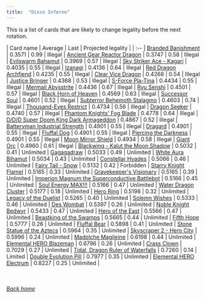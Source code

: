 ```yaml
---
title:  "Disco Inferno"
---
```


This is a list of cards that are likely to change legality before the next rotation.

| Card name | Average | Last | Projected legality |
| :-- |
[Branded Banishment](https://db.ygoprodeck.com/card/?search=Branded%20Banishment) | 0.3571 | 0.99 | Illegal |
[Ancient Gear Reactor Dragon](https://db.ygoprodeck.com/card/?search=Ancient%20Gear%20Reactor%20Dragon) | 0.3747 | 0.58 | Illegal |
[Evilswarm Bahamut](https://db.ygoprodeck.com/card/?search=Evilswarm%20Bahamut) | 0.3969 | 0.57 | Illegal |
[Sky Striker Ace - Kagari](https://db.ygoprodeck.com/card/?search=Sky%20Striker%20Ace%20-%20Kagari) | 0.4035 | 0.55 | Illegal |
[Izanagi](https://db.ygoprodeck.com/card/?search=Izanagi) | 0.4136 | 0.64 | Illegal |
[Red Dragon Archfiend](https://db.ygoprodeck.com/card/?search=Red%20Dragon%20Archfiend) | 0.4235 | 0.55 | Illegal |
[Clear Vice Dragon](https://db.ygoprodeck.com/card/?search=Clear%20Vice%20Dragon) | 0.4268 | 0.54 | Illegal |
[Justice Bringer](https://db.ygoprodeck.com/card/?search=Justice%20Bringer) | 0.4368 | 0.53 | Illegal |
[S-Force Pla-Tina](https://db.ygoprodeck.com/card/?search=S-Force%20Pla-Tina) | 0.4434 | 0.55 | Illegal |
[Mermail Abysstrite](https://db.ygoprodeck.com/card/?search=Mermail%20Abysstrite) | 0.4436 | 0.67 | Illegal |
[Ryu Senshi](https://db.ygoprodeck.com/card/?search=Ryu%20Senshi) | 0.4501 | 0.57 | Illegal |
[Black Horn of Heaven](https://db.ygoprodeck.com/card/?search=Black%20Horn%20of%20Heaven) | 0.4569 | 0.63 | Illegal |
[Successor Soul](https://db.ygoprodeck.com/card/?search=Successor%20Soul) | 0.4601 | 0.52 | Illegal |
[Subterror Behemoth Stalagmo](https://db.ygoprodeck.com/card/?search=Subterror%20Behemoth%20Stalagmo) | 0.4603 | 0.74 | Illegal |
[Thousand-Eyes Restrict](https://db.ygoprodeck.com/card/?search=Thousand-Eyes%20Restrict) | 0.4734 | 0.56 | Illegal |
[Dragon Seeker](https://db.ygoprodeck.com/card/?search=Dragon%20Seeker) | 0.4740 | 0.57 | Illegal |
[Phantom Knights' Fog Blade](https://db.ygoprodeck.com/card/?search=Phantom%20Knights'%20Fog%20Blade) | 0.4778 | 0.64 | Illegal |
[D/D/D Super Doom King Dark Armageddon](https://db.ygoprodeck.com/card/?search=D/D/D%20Super%20Doom%20King%20Dark%20Armageddon) | 0.4867 | 0.52 | Illegal |
[Batteryman Industrial Strength](https://db.ygoprodeck.com/card/?search=Batteryman%20Industrial%20Strength) | 0.4901 | 0.55 | Illegal |
[Dragard](https://db.ygoprodeck.com/card/?search=Dragard) | 0.4901 | 0.55 | Illegal |
[Fluffal Dog](https://db.ygoprodeck.com/card/?search=Fluffal%20Dog) | 0.4901 | 0.55 | Illegal |
[Piercing the Darkness](https://db.ygoprodeck.com/card/?search=Piercing%20the%20Darkness) | 0.4901 | 0.55 | Illegal |
[Moon Mirror Shield](https://db.ygoprodeck.com/card/?search=Moon%20Mirror%20Shield) | 0.4934 | 0.58 | Illegal |
[Giant Orc](https://db.ygoprodeck.com/card/?search=Giant%20Orc) | 0.4960 | 0.61 | Illegal |
[Blackwing - Kalut the Moon Shadow](https://db.ygoprodeck.com/card/?search=Blackwing%20-%20Kalut%20the%20Moon%20Shadow) | 0.5032 | 0.41 | Unlimited |
[Gagagadraw](https://db.ygoprodeck.com/card/?search=Gagagadraw) | 0.5033 | 0.49 | Unlimited |
[White Aura Bihamut](https://db.ygoprodeck.com/card/?search=White%20Aura%20Bihamut) | 0.5034 | 0.43 | Unlimited |
[Constellar Hyades](https://db.ygoprodeck.com/card/?search=Constellar%20Hyades) | 0.5066 | 0.46 | Unlimited |
[Fairy Tail - Snow](https://db.ygoprodeck.com/card/?search=Fairy%20Tail%20-%20Snow) | 0.5132 | 0.42 | Forbidden |
[Starry Knight Flamel](https://db.ygoprodeck.com/card/?search=Starry%20Knight%20Flamel) | 0.5165 | 0.33 | Unlimited |
[Gravekeeper's Visionary](https://db.ygoprodeck.com/card/?search=Gravekeeper's%20Visionary) | 0.5165 | 0.39 | Unlimited |
[Imperion Magnum the Superconductive Battlebot](https://db.ygoprodeck.com/card/?search=Imperion%20Magnum%20the%20Superconductive%20Battlebot) | 0.5166 | 0.45 | Unlimited |
[Soul Energy MAX!!!](https://db.ygoprodeck.com/card/?search=Soul%20Energy%20MAX!!!) | 0.5166 | 0.47 | Unlimited |
[Water Dragon Cluster](https://db.ygoprodeck.com/card/?search=Water%20Dragon%20Cluster) | 0.5177 | 0.18 | Unlimited |
[Hero Ring](https://db.ygoprodeck.com/card/?search=Hero%20Ring) | 0.5198 | 0.32 | Unlimited |
[Legacy of the Duelist](https://db.ygoprodeck.com/card/?search=Legacy%20of%20the%20Duelist) | 0.5265 | 0.40 | Unlimited |
[Solemn Wishes](https://db.ygoprodeck.com/card/?search=Solemn%20Wishes) | 0.5333 | 0.46 | Unlimited |
[Des Wombat](https://db.ygoprodeck.com/card/?search=Des%20Wombat) | 0.5397 | 0.26 | Unlimited |
[Noble Knight Bedwyr](https://db.ygoprodeck.com/card/?search=Noble%20Knight%20Bedwyr) | 0.5433 | 0.47 | Unlimited |
[Hero of the East](https://db.ygoprodeck.com/card/?search=Hero%20of%20the%20East) | 0.5566 | 0.47 | Unlimited |
[Beastking of the Swamps](https://db.ygoprodeck.com/card/?search=Beastking%20of%20the%20Swamps) | 0.5665 | 0.44 | Unlimited |
[Fifth Hope](https://db.ygoprodeck.com/card/?search=Fifth%20Hope) | 0.5777 | 0.26 | Unlimited |
[Fluffal Bear](https://db.ygoprodeck.com/card/?search=Fluffal%20Bear) | 0.5898 | 0.41 | Unlimited |
[Stone Statue of the Aztecs](https://db.ygoprodeck.com/card/?search=Stone%20Statue%20of%20the%20Aztecs) | 0.5964 | 0.35 | Unlimited |
[Skyscraper 2 - Hero City](https://db.ygoprodeck.com/card/?search=Skyscraper%202%20-%20Hero%20City) | 0.5996 | 0.24 | Unlimited |
[Madolche Magileine](https://db.ygoprodeck.com/card/?search=Madolche%20Magileine) | 0.6198 | 0.44 | Unlimited |
[Elemental HERO Blazeman](https://db.ygoprodeck.com/card/?search=Elemental%20HERO%20Blazeman) | 0.6796 | 0.26 | Unlimited |
[Crass Clown](https://db.ygoprodeck.com/card/?search=Crass%20Clown) | 0.7029 | 0.27 | Unlimited |
[Tidal, Dragon Ruler of Waterfalls](https://db.ygoprodeck.com/card/?search=Tidal,%20Dragon%20Ruler%20of%20Waterfalls) | 0.7260 | 0.14 | Limited |
[Double Evolution Pill](https://db.ygoprodeck.com/card/?search=Double%20Evolution%20Pill) | 0.7977 | 0.35 | Unlimited |
[Elemental HERO Electrum](https://db.ygoprodeck.com/card/?search=Elemental%20HERO%20Electrum) | 0.8227 | 0.25 | Unlimited |

<br>

###### [Back home](index)